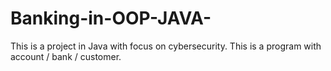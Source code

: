 # Banking-in-OOP-JAVA-
This is a project in Java with focus on cybersecurity. This is a program with account / bank / customer.
